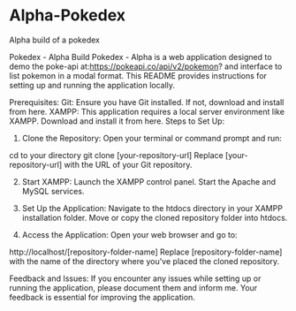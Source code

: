 # Alpha-Pokedex
Alpha build of a pokedex

Pokedex - Alpha Build
Pokedex - Alpha is a web application designed to demo the poke-api at:https://pokeapi.co/api/v2/pokemon? and interface to list pokemon in a modal format. This README provides instructions for setting up and running the application locally.

Prerequisites:
Git: Ensure you have Git installed. If not, download and install from here.
XAMPP: This application requires a local server environment like XAMPP. Download and install it from here.
Steps to Set Up:
1. Clone the Repository:
Open your terminal or command prompt and run:

cd to your directory
git clone [your-repository-url]
Replace [your-repository-url] with the URL of your Git repository.

2. Start XAMPP:
Launch the XAMPP control panel.
Start the Apache and MySQL services.

3. Set Up the Application:
Navigate to the htdocs directory in your XAMPP installation folder.
Move or copy the cloned repository folder into htdocs.

4. Access the Application:
Open your web browser and go to:

http://localhost/[repository-folder-name]
Replace [repository-folder-name] with the name of the directory where you've placed the cloned repository.

Feedback and Issues:
If you encounter any issues while setting up or running the application, please document them and inform me. Your feedback is essential for improving the application.

